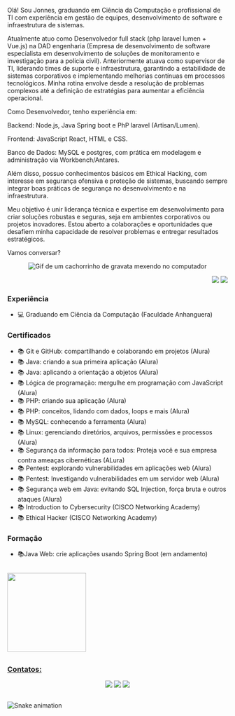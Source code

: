 

Olá! Sou Jonnes, graduando em Ciência da Computação e profissional de TI com experiência em gestão de equipes, desenvolvimento de software e infraestrutura de sistemas.

Atualmente atuo como Desenvolvedor full stack (php laravel lumen + Vue.js) na DAD engenharia (Empresa de desenvolvimento de software especialista em desenvolvimento de soluções de monitoramento e investigação para a policia civil). Anteriormente atuava como supervisor de TI, liderando times de suporte e infraestrutura, garantindo a estabilidade de sistemas corporativos e implementando melhorias contínuas em processos tecnológicos. Minha rotina envolve desde a resolução de problemas complexos até a definição de estratégias para aumentar a eficiência operacional.

Como Desenvolvedor, tenho experiência em:

Backend: Node.js, Java Spring boot e PhP laravel (Artisan/Lumen).

Frontend: JavaScript React, HTML e CSS.

Banco de Dados: MySQL e postgres, com prática em modelagem e administração via Workbench/Antares.

Além disso, possuo conhecimentos básicos em Ethical Hacking, com interesse em segurança ofensiva e proteção de sistemas, buscando sempre integrar boas práticas de segurança no desenvolvimento e na infraestrutura.

Meu objetivo é unir liderança técnica e expertise em desenvolvimento para criar soluções robustas e seguras, seja em ambientes corporativos ou projetos inovadores. Estou aberto a colaborações e oportunidades que desafiem minha capacidade de resolver problemas e entregar resultados estratégicos.

Vamos conversar?

  
<div align="center"> 
  <img src="https://i.giphy.com/media/v1.Y2lkPTc5MGI3NjExYzlhaTkwODhua2V0YmE3azlidGs0MTFpOXIzZzkzMnd4MzVhdmdjZyZlcD12MV9pbnRlcm5hbF9naWZfYnlfaWQmY3Q9Zw/HscDLzkO8EOTmgkhQP/giphy.gif" alt="Gif de um cachorrinho de gravata mexendo no computador">
</div>

</td></tr>
</table>
</p>

<p align="right">
<img src="https://views.whatilearened.today/views/github/jonnes-santos/views.svg"> <a href="https://github.com/jonnes-santos/"><img src="https://img.shields.io/github/followers/jonnes-santos?color=%234CC61E&label=GitHub%20Followers%20%3A"/></a>
</p>

### Experiência 
- 💻 Graduando em Ciência da Computação (Faculdade Anhanguera)
  
### Certificados
- 📚 Git e GitHub: compartilhando e colaborando em projetos (Alura)
- 📚 Java: criando a sua primeira aplicação (Alura)
- 📚 Java: aplicando a orientação a objetos (Alura)
- 📚 Lógica de programação: mergulhe em programação com JavaScript (Alura)
- 📚 PHP: criando sua aplicação (Alura)
- 📚 PHP: conceitos, lidando com dados, loops e mais (Alura)
- 📚 MySQL: conhecendo a ferramenta (Alura)
- 📚 Linux: gerenciando diretórios, arquivos, permissões e processos (Alura)
- 📚 Segurança da informação para todos: Proteja você e sua empresa contra ameaças cibernéticas (ALura)
- 📚 Pentest: explorando vulnerabilidades em aplicações web (Alura)
- 📚 Pentest: Investigando vulnerabilidades em um servidor web (Alura)
- 📚 Segurança web em Java: evitando SQL Injection, força bruta e outros ataques (Alura)
- 📚 Introduction to Cybersecurity (CISCO Networking Academy)
- 📚 Ethical Hacker (CISCO Networking Academy)
  
### Formação
- 📚Java Web: crie aplicações usando Spring Boot (em andamento)













##
<div>
  <a href="https://github.com/jonnes-santos">
  <img height="180em" src="https://github-readme-stats.vercel.app/api/top-langs/?username=jonnes-santos&layout=compact&langs_count=7&theme=dracula"/>
  
</div>

##
### Contatos:
<div align="center"> 
  <a href="https://www.instagram.com/john01santoz/" target="_blank"><img src="https://img.shields.io/badge/-Instagram-%23E4405F?style=for-the-badge&logo=instagram&logoColor=white" target="_blank"></a> 
  <a href = "mailto:jonnes.santos1@outlook.com.br"><img src="https://img.shields.io/badge/-Gmail-%23333?style=for-the-badge&logo=gmail&logoColor=white" target="_blank"></a>
  <a href="https://www.linkedin.com/in/jonnes-santos" target="_blank"><img src="https://img.shields.io/badge/-LinkedIn-%230077B5?style=for-the-badge&logo=linkedin&logoColor=white" target="_blank"></a> 
</div>

##
  ![Snake animation](https://github.com/camilafernanda/camilafernanda/blob/output/github-contribution-grid-snake.svg)
  

